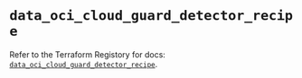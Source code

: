 # `data_oci_cloud_guard_detector_recipe`

Refer to the Terraform Registory for docs: [`data_oci_cloud_guard_detector_recipe`](https://registry.terraform.io/providers/oracle/oci/6.18.0/docs/data-sources/cloud_guard_detector_recipe).
